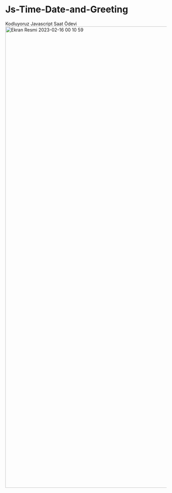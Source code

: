 # Js-Time-Date-and-Greeting
Kodluyoruz Javascript Saat Ödevi
<img width="1436" alt="Ekran Resmi 2023-02-16 00 10 59" src="https://user-images.githubusercontent.com/112780554/219167714-f8d55e71-66f3-41bf-835e-a4339633ce10.png">

